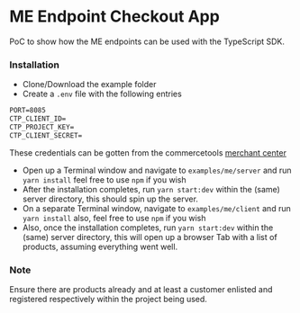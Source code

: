 # ME Endpoint Checkout App

PoC to show how the ME endpoints can be used with the TypeScript SDK.

### Installation

- Clone/Download the example folder
- Create a `.env` file with the following entries

```txt
PORT=8085
CTP_CLIENT_ID=
CTP_PROJECT_KEY=
CTP_CLIENT_SECRET=
```

These credentials can be gotten from the commercetools [merchant center](https://mc.europe-west1.gcp.commercetools.com/login?reason=unauthorized&redirectTo=https%3A%2F%2Fmc.europe-west1.gcp.commercetools.com)

- Open up a Terminal window and navigate to `examples/me/server` and run `yarn install` feel free to use `npm` if you wish
- After the installation completes, run `yarn start:dev` within the (same) server directory, this should spin up the server.
- On a separate Terminal window, navigate to `examples/me/client` and run `yarn install` also, feel free to use `npm` if you wish
- Also, once the installation completes, run `yarn start:dev` within the (same) server directory, this will open up a browser Tab with a list of products, assuming everything went well.

### Note

Ensure there are products already and at least a customer enlisted and registered respectively within the project being used.
